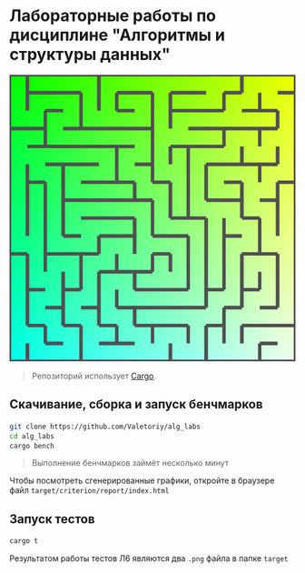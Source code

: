 # Лабораторные работы по дисциплине "Алгоритмы и структуры данных"

![Л6](iter_backtr.png)

> Репозиторий использует [Cargo](https://www.rust-lang.org/ru/learn/get-started).

## Скачивание, сборка и запуск бенчмарков

```sh
git clone https://github.com/Valetoriy/alg_labs
cd alg_labs
cargo bench
```

> Выполнение бенчмарков займёт несколько минут

Чтобы посмотреть сгенерированные графики, откройте в браузере файл `target/criterion/report/index.html`

## Запуск тестов
```sh
cargo t
```

Результатом работы тестов Л6 являются два `.png` файла в папке `target`
